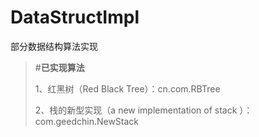 # DataStructImpl
部分数据结构算法实现

> #**已实现算法**
> 
> 1、红黑树（Red Black Tree）：cn.com.RBTree
> 
> 2、栈的新型实现（a new implementation of stack ）：com.geedchin.NewStack
> 
> 
> 

